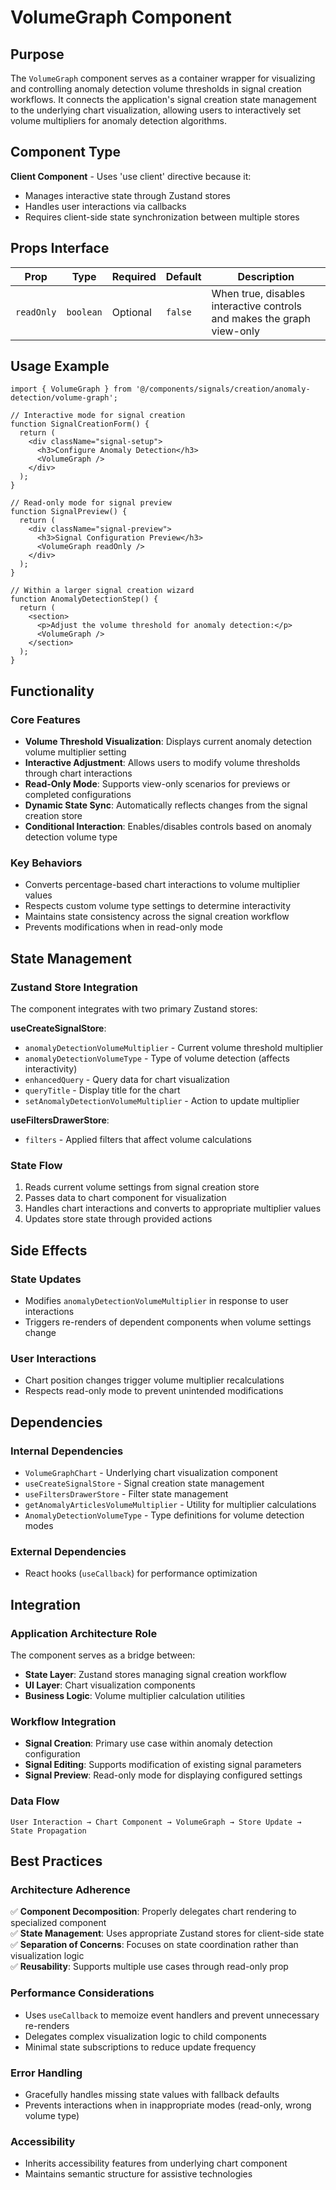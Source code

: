 # VolumeGraph Component

## Purpose

The `VolumeGraph` component serves as a container wrapper for visualizing and controlling anomaly detection volume thresholds in signal creation workflows. It connects the application's signal creation state management to the underlying chart visualization, allowing users to interactively set volume multipliers for anomaly detection algorithms.

## Component Type

**Client Component** - Uses 'use client' directive because it:
- Manages interactive state through Zustand stores
- Handles user interactions via callbacks
- Requires client-side state synchronization between multiple stores

## Props Interface

| Prop | Type | Required | Default | Description |
|------|------|----------|---------|-------------|
| `readOnly` | `boolean` | Optional | `false` | When true, disables interactive controls and makes the graph view-only |

## Usage Example

```tsx
import { VolumeGraph } from '@/components/signals/creation/anomaly-detection/volume-graph';

// Interactive mode for signal creation
function SignalCreationForm() {
  return (
    <div className="signal-setup">
      <h3>Configure Anomaly Detection</h3>
      <VolumeGraph />
    </div>
  );
}

// Read-only mode for signal preview
function SignalPreview() {
  return (
    <div className="signal-preview">
      <h3>Signal Configuration Preview</h3>
      <VolumeGraph readOnly />
    </div>
  );
}

// Within a larger signal creation wizard
function AnomalyDetectionStep() {
  return (
    <section>
      <p>Adjust the volume threshold for anomaly detection:</p>
      <VolumeGraph />
    </section>
  );
}
```

## Functionality

### Core Features
- **Volume Threshold Visualization**: Displays current anomaly detection volume multiplier setting
- **Interactive Adjustment**: Allows users to modify volume thresholds through chart interactions
- **Read-Only Mode**: Supports view-only scenarios for previews or completed configurations
- **Dynamic State Sync**: Automatically reflects changes from the signal creation store
- **Conditional Interaction**: Enables/disables controls based on anomaly detection volume type

### Key Behaviors
- Converts percentage-based chart interactions to volume multiplier values
- Respects custom volume type settings to determine interactivity
- Maintains state consistency across the signal creation workflow
- Prevents modifications when in read-only mode

## State Management

### Zustand Store Integration
The component integrates with two primary Zustand stores:

**useCreateSignalStore**:
- `anomalyDetectionVolumeMultiplier` - Current volume threshold multiplier
- `anomalyDetectionVolumeType` - Type of volume detection (affects interactivity)
- `enhancedQuery` - Query data for chart visualization
- `queryTitle` - Display title for the chart
- `setAnomalyDetectionVolumeMultiplier` - Action to update multiplier

**useFiltersDrawerStore**:
- `filters` - Applied filters that affect volume calculations

### State Flow
1. Reads current volume settings from signal creation store
2. Passes data to chart component for visualization
3. Handles chart interactions and converts to appropriate multiplier values
4. Updates store state through provided actions

## Side Effects

### State Updates
- Modifies `anomalyDetectionVolumeMultiplier` in response to user interactions
- Triggers re-renders of dependent components when volume settings change

### User Interactions
- Chart position changes trigger volume multiplier recalculations
- Respects read-only mode to prevent unintended modifications

## Dependencies

### Internal Dependencies
- `VolumeGraphChart` - Underlying chart visualization component
- `useCreateSignalStore` - Signal creation state management
- `useFiltersDrawerStore` - Filter state management
- `getAnomalyArticlesVolumeMultiplier` - Utility for multiplier calculations
- `AnomalyDetectionVolumeType` - Type definitions for volume detection modes

### External Dependencies
- React hooks (`useCallback`) for performance optimization

## Integration

### Application Architecture Role
The component serves as a bridge between:
- **State Layer**: Zustand stores managing signal creation workflow
- **UI Layer**: Chart visualization components
- **Business Logic**: Volume multiplier calculation utilities

### Workflow Integration
- **Signal Creation**: Primary use case within anomaly detection configuration
- **Signal Editing**: Supports modification of existing signal parameters
- **Signal Preview**: Read-only mode for displaying configured settings

### Data Flow
```
User Interaction → Chart Component → VolumeGraph → Store Update → State Propagation
```

## Best Practices

### Architecture Adherence
✅ **Component Decomposition**: Properly delegates chart rendering to specialized component  
✅ **State Management**: Uses appropriate Zustand stores for client-side state  
✅ **Separation of Concerns**: Focuses on state coordination rather than visualization logic  
✅ **Reusability**: Supports multiple use cases through read-only prop  

### Performance Considerations
- Uses `useCallback` to memoize event handlers and prevent unnecessary re-renders
- Delegates complex visualization logic to child components
- Minimal state subscriptions to reduce update frequency

### Error Handling
- Gracefully handles missing state values with fallback defaults
- Prevents interactions when in inappropriate modes (read-only, wrong volume type)

### Accessibility
- Inherits accessibility features from underlying chart component
- Maintains semantic structure for assistive technologies